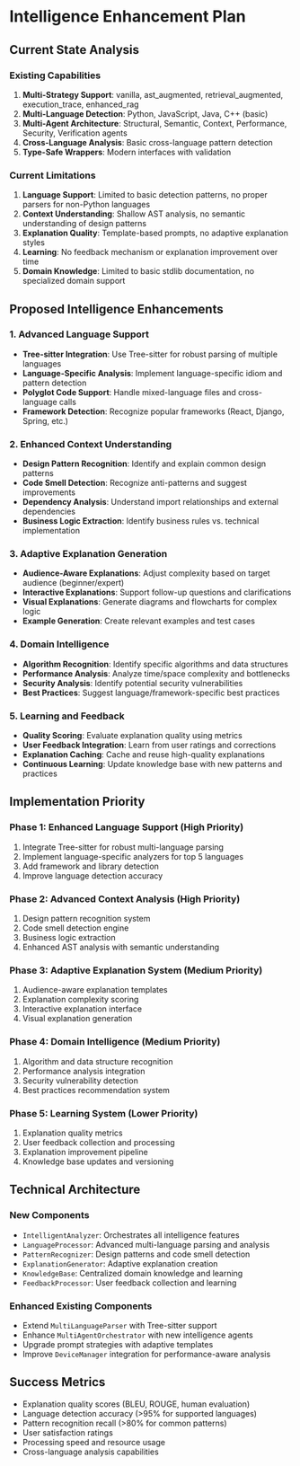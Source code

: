 # Intelligence Enhancement Plan

## Current State Analysis

### Existing Capabilities
1. **Multi-Strategy Support**: vanilla, ast_augmented, retrieval_augmented, execution_trace, enhanced_rag
2. **Multi-Language Detection**: Python, JavaScript, Java, C++ (basic)
3. **Multi-Agent Architecture**: Structural, Semantic, Context, Performance, Security, Verification agents
4. **Cross-Language Analysis**: Basic cross-language pattern detection
5. **Type-Safe Wrappers**: Modern interfaces with validation

### Current Limitations
1. **Language Support**: Limited to basic detection patterns, no proper parsers for non-Python languages
2. **Context Understanding**: Shallow AST analysis, no semantic understanding of design patterns
3. **Explanation Quality**: Template-based prompts, no adaptive explanation styles
4. **Learning**: No feedback mechanism or explanation improvement over time
5. **Domain Knowledge**: Limited to basic stdlib documentation, no specialized domain support

## Proposed Intelligence Enhancements

### 1. Advanced Language Support
- **Tree-sitter Integration**: Use Tree-sitter for robust parsing of multiple languages
- **Language-Specific Analysis**: Implement language-specific idiom and pattern detection
- **Polyglot Code Support**: Handle mixed-language files and cross-language calls
- **Framework Detection**: Recognize popular frameworks (React, Django, Spring, etc.)

### 2. Enhanced Context Understanding
- **Design Pattern Recognition**: Identify and explain common design patterns
- **Code Smell Detection**: Recognize anti-patterns and suggest improvements
- **Dependency Analysis**: Understand import relationships and external dependencies
- **Business Logic Extraction**: Identify business rules vs. technical implementation

### 3. Adaptive Explanation Generation
- **Audience-Aware Explanations**: Adjust complexity based on target audience (beginner/expert)
- **Interactive Explanations**: Support follow-up questions and clarifications
- **Visual Explanations**: Generate diagrams and flowcharts for complex logic
- **Example Generation**: Create relevant examples and test cases

### 4. Domain Intelligence
- **Algorithm Recognition**: Identify specific algorithms and data structures
- **Performance Analysis**: Analyze time/space complexity and bottlenecks
- **Security Analysis**: Identify potential security vulnerabilities
- **Best Practices**: Suggest language/framework-specific best practices

### 5. Learning and Feedback
- **Quality Scoring**: Evaluate explanation quality using metrics
- **User Feedback Integration**: Learn from user ratings and corrections
- **Explanation Caching**: Cache and reuse high-quality explanations
- **Continuous Learning**: Update knowledge base with new patterns and practices

## Implementation Priority

### Phase 1: Enhanced Language Support (High Priority)
1. Integrate Tree-sitter for robust multi-language parsing
2. Implement language-specific analyzers for top 5 languages
3. Add framework and library detection
4. Improve language detection accuracy

### Phase 2: Advanced Context Analysis (High Priority)
1. Design pattern recognition system
2. Code smell detection engine
3. Business logic extraction
4. Enhanced AST analysis with semantic understanding

### Phase 3: Adaptive Explanation System (Medium Priority)
1. Audience-aware explanation templates
2. Explanation complexity scoring
3. Interactive explanation interface
4. Visual explanation generation

### Phase 4: Domain Intelligence (Medium Priority)
1. Algorithm and data structure recognition
2. Performance analysis integration
3. Security vulnerability detection
4. Best practices recommendation system

### Phase 5: Learning System (Lower Priority)
1. Explanation quality metrics
2. User feedback collection and processing
3. Explanation improvement pipeline
4. Knowledge base updates and versioning

## Technical Architecture

### New Components
- `IntelligentAnalyzer`: Orchestrates all intelligence features
- `LanguageProcessor`: Advanced multi-language parsing and analysis
- `PatternRecognizer`: Design patterns and code smell detection
- `ExplanationGenerator`: Adaptive explanation creation
- `KnowledgeBase`: Centralized domain knowledge and learning
- `FeedbackProcessor`: User feedback collection and learning

### Enhanced Existing Components
- Extend `MultiLanguageParser` with Tree-sitter support
- Enhance `MultiAgentOrchestrator` with new intelligence agents
- Upgrade prompt strategies with adaptive templates
- Improve `DeviceManager` integration for performance-aware analysis

## Success Metrics
- Explanation quality scores (BLEU, ROUGE, human evaluation)
- Language detection accuracy (>95% for supported languages)
- Pattern recognition recall (>80% for common patterns)
- User satisfaction ratings
- Processing speed and resource usage
- Cross-language analysis capabilities